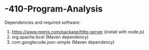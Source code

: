 # -410-Program-Analysis

Dependencies and required software:
1. https://www.npmjs.com/package/http-server (install with node.js)
2. org.apache.bcel (Maven dependency)
3. com.googlecode.json-simple (Maven dependency)
